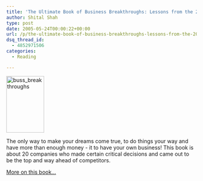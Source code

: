 ```yaml
---
title: 'The Ultimate Book of Business Breakthroughs: Lessons from the 20 Greatest Business Decisions Ever Made'
author: Shital Shah
type: post
date: 2005-05-24T00:00:22+00:00
url: /p/the-ultimate-book-of-business-breakthroughs-lessons-from-the-20-greatest-business-decisions-ever-made/
dsq_thread_id:
  - 4852971506
categories:
  - Reading

---
```

[<img src="/images/posts/2005/05/buss_breakthroughs.gif" alt="buss_breakthroughs" width="100" height="150" class="alignleft size-full wp-image-837" />][1]

The only way to make your dreams come true, to do things your way and have more than enough money - it to have your own business! This book is about 20 companies who made certain critical decisions and came out to be the top and way ahead of competitors.

<a href="http://www.amazon.com/exec/obidos/ASIN/1841120286" target="new">More on this book...</a>

 [1]: /images/posts/2005/05/buss_breakthroughs.gif